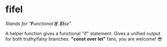 # fifel
_Stands for "**F**unctional **If**..**El**se"._

A helper function gives a functional "if" statement. Gives a unified output for both truthy/falsy branches.
**"const over let"** fans, you are welcome! 😎
